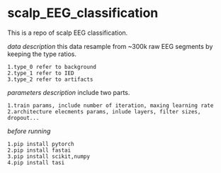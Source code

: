 # scalp_EEG_classification
This is a repo of scalp EEG classification.


*data description*
this data resample from ~300k raw EEG segments by keeping the type ratios.
  
    1.type_0 refer to background  
    2.type_1 refer to IED  
    3.type_2 refer to artifacts 

*parameters description*
include two parts.

    1.train params, include number of iteration, maxing learning rate 
    2.architecture elecments params, inlude layers, filter sizes, dropout...


*before running* 
    
    1.pip install pytorch
    2.pip install fastai
    3.pip install scikit,numpy
    4.pip install tasi


